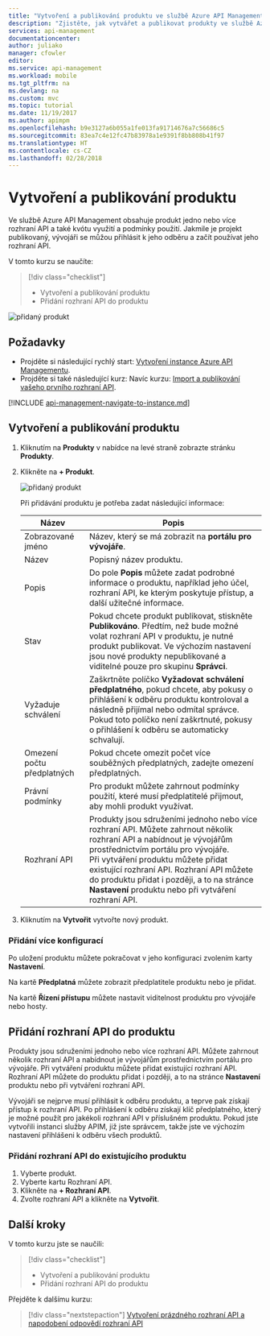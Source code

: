 ```yaml
---
title: "Vytvoření a publikování produktu ve službě Azure API Management"
description: "Zjistěte, jak vytvářet a publikovat produkty ve službě Azure API Management."
services: api-management
documentationcenter: 
author: juliako
manager: cfowler
editor: 
ms.service: api-management
ms.workload: mobile
ms.tgt_pltfrm: na
ms.devlang: na
ms.custom: mvc
ms.topic: tutorial
ms.date: 11/19/2017
ms.author: apimpm
ms.openlocfilehash: b9e3127a6b055a1fe013fa91714676a7c56686c5
ms.sourcegitcommit: 83ea7c4e12fc47b83978a1e9391f8bb808b41f97
ms.translationtype: HT
ms.contentlocale: cs-CZ
ms.lasthandoff: 02/28/2018
---
```

# <a name="create-and-publish-a-product"></a>Vytvoření a publikování produktu  

Ve službě Azure API Management obsahuje produkt jedno nebo více rozhraní API a také kvótu využití a podmínky použití. Jakmile je projekt publikovaný, vývojáři se můžou přihlásit k jeho odběru a začít používat jeho rozhraní API.  

V tomto kurzu se naučíte:

> [!div class="checklist"]
> * Vytvoření a publikování produktu
> * Přidání rozhraní API do produktu

![přidaný produkt](media/api-management-howto-add-products/added-product.png)

## <a name="prerequisites"></a>Požadavky

+ Projděte si následující rychlý start: [Vytvoření instance Azure API Managementu](get-started-create-service-instance.md).
+ Projděte si také následující kurz: Navíc kurzu: [Import a publikování vašeho prvního rozhraní API](import-and-publish.md).

[!INCLUDE [api-management-navigate-to-instance.md](../../includes/api-management-navigate-to-instance.md)]

## <a name="create-and-publish-a-product"></a>Vytvoření a publikování produktu

1. Kliknutím na **Produkty** v nabídce na levé straně zobrazte stránku **Produkty**.
2. Klikněte na **+ Produkt**.

    ![přidaný produkt](media/api-management-howto-add-products/add-product.png)

    Při přidávání produktu je potřeba zadat následující informace: 

    |Název|Popis|
    |---|---|
    |Zobrazované jméno|Název, který se má zobrazit na **portálu pro vývojáře**.|
    |Název|Popisný název produktu.|
    |Popis|Do pole **Popis** můžete zadat podrobné informace o produktu, například jeho účel, rozhraní API, ke kterým poskytuje přístup, a další užitečné informace.|
    |Stav|Pokud chcete produkt publikovat, stiskněte **Publikováno**. Předtím, než bude možné volat rozhraní API v produktu, je nutné produkt publikovat. Ve výchozím nastavení jsou nové produkty nepublikované a viditelné pouze pro skupinu **Správci**.|
    |Vyžaduje schválení|Zaškrtněte políčko **Vyžadovat schválení předplatného**, pokud chcete, aby pokusy o přihlášení k odběru produktu kontroloval a následně přijímal nebo odmítal správce. Pokud toto políčko není zaškrtnuté, pokusy o přihlášení k odběru se automaticky schvalují. |
    |Omezení počtu předplatných|Pokud chcete omezit počet více souběžných předplatných, zadejte omezení předplatných. |
    |Právní podmínky|Pro produkt můžete zahrnout podmínky použití, které musí předplatitelé přijmout, aby mohli produkt využívat.|
    |Rozhraní API|Produkty jsou sdruženími jednoho nebo více rozhraní API. Můžete zahrnout několik rozhraní API a nabídnout je vývojářům prostřednictvím portálu pro vývojáře. <br/> Při vytváření produktu můžete přidat existující rozhraní API. Rozhraní API můžete do produktu přidat i později, a to na stránce **Nastavení** produktu nebo při vytváření rozhraní API.|<br/>Vývojáři se nejprve musí přihlásit k odběru produktu, a teprve pak získají přístup k rozhraní API. Po přihlášení k odběru získají klíč předplatného, který je možné použít pro jakékoli rozhraní API v příslušném produktu.<br/> Pokud jste vytvořili instanci služby APIM, již jste správcem, takže jste ve výchozím nastavení přihlášeni k odběru všech produktů.|

3. Kliknutím na **Vytvořit** vytvořte nový produkt.

### <a name="add-more-configurations"></a>Přidání více konfigurací

Po uložení produktu můžete pokračovat v jeho konfiguraci zvolením karty **Nastavení**. 

Na kartě **Předplatná** můžete zobrazit předplatitele produktu nebo je přidat.

Na kartě **Řízení přístupu** můžete nastavit viditelnost produktu pro vývojáře nebo hosty.

## <a name="add-apis"> </a>Přidání rozhraní API do produktu

Produkty jsou sdruženími jednoho nebo více rozhraní API. Můžete zahrnout několik rozhraní API a nabídnout je vývojářům prostřednictvím portálu pro vývojáře. Při vytváření produktu můžete přidat existující rozhraní API. Rozhraní API můžete do produktu přidat i později, a to na stránce **Nastavení** produktu nebo při vytváření rozhraní API.

Vývojáři se nejprve musí přihlásit k odběru produktu, a teprve pak získají přístup k rozhraní API. Po přihlášení k odběru získají klíč předplatného, který je možné použít pro jakékoli rozhraní API v příslušném produktu. Pokud jste vytvořili instanci služby APIM, již jste správcem, takže jste ve výchozím nastavení přihlášeni k odběru všech produktů.

### <a name="add-an-api-to-an-existing-product"></a>Přidání rozhraní API do existujícího produktu

1. Vyberte produkt.
2. Vyberte kartu Rozhraní API.
3. Klikněte na **+ Rozhraní API**.
4. Zvolte rozhraní API a klikněte na **Vytvořit**.

## <a name="next-steps"></a>Další kroky

V tomto kurzu jste se naučili:

> [!div class="checklist"]
> * Vytvoření a publikování produktu
> * Přidání rozhraní API do produktu

Přejděte k dalšímu kurzu:

> [!div class="nextstepaction"]
> [Vytvoření prázdného rozhraní API a napodobení odpovědí rozhraní API](mock-api-responses.md)
